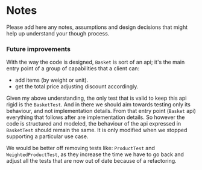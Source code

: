 # Notes

Please add here any notes, assumptions and design decisions that might help up understand your though process.

### Future improvements

With the way the code is designed, `Basket` is sort of an api; it's the main entry point
of a group of capabilities that a client can:
- add items (by weight or unit).
- get the total price adjusting discount accordingly.

Given my above understanding, the only test that is valid to keep this api rigid is the `BasketTest`.
And in there we should aim towards testing only its behaviour, and not implementation details. From
that entry point (`Basket` api) everything that follows after are implementation details. So however
the code is structured and modeled, the behaviour of the api expressed in `BasketTest` should remain
the same. It is only modified when we stopped supporting a particular use case.

We would be better off removing tests like: `ProductTest` and `WeightedProductTest`, as they increase
the time we have to go back and adjust all the tests that are now out of date because of a refactoring.

